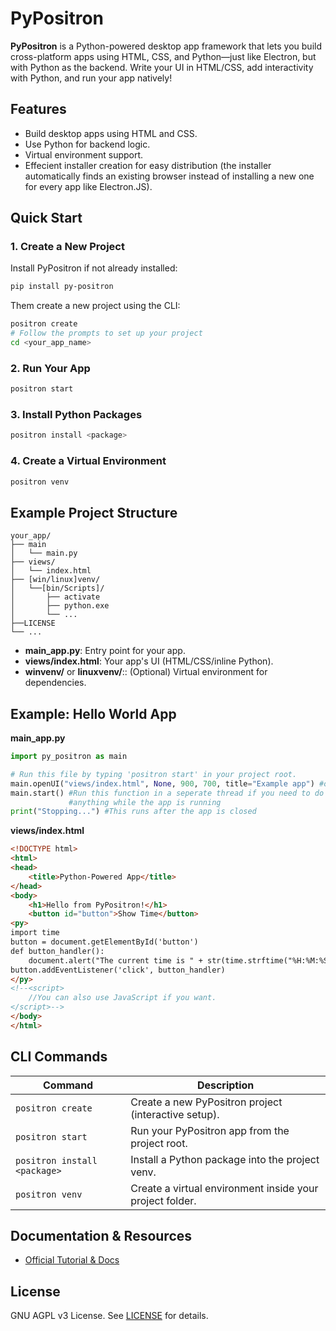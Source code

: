 # PyPositron

**PyPositron** is a Python-powered desktop app framework that lets you build cross-platform apps using HTML, CSS, and Python—just like Electron, but with Python as the backend. Write your UI in HTML/CSS, add interactivity with Python, and run your app natively!


## Features

- Build desktop apps using HTML and CSS.
- Use Python for backend logic.
- Virtual environment support.
- Effecient installer creation for easy distribution 
(the installer automatically finds an existing browser instead of installing a new one for every app like Electron.JS).


## Quick Start

### 1. Create a New Project
Install PyPositron if not already installed:
```bash
pip install py-positron 
```
Them create a new project using the CLI:
```bash
positron create
# Follow the prompts to set up your project
cd <your_app_name>
```

### 2. Run Your App

```bash
positron start
```

### 3. Install Python Packages

```bash
positron install <package>
```

### 4. Create a Virtual Environment

```bash
positron venv
```

## Example Project Structure

```
your_app/
├── main
│   └── main.py
├── views/
│   └── index.html
├── [win/linux]venv/
│   └──[bin/Scripts]/
│       ├── activate
│       ├── python.exe
│       └── ...
├──LICENSE
└── ...
```

- **main_app.py**: Entry point for your app. 
- **views/index.html**: Your app's UI (HTML/CSS/inline Python). 
- **winvenv/** or **linuxvenv/**:: (Optional) Virtual environment for dependencies. 


## Example: Hello World App

**main_app.py**
```python
import py_positron as main

# Run this file by typing 'positron start' in your project root.
main.openUI("views/index.html", None, 900, 700, title="Example app") #openUI opens a UI
main.start() #Run this function in a seperate thread if you need to do 
             #anything while the app is running
print("Stopping...") #This runs after the app is closed
```

**views/index.html**
```html
<!DOCTYPE html>
<html>
<head>
    <title>Python-Powered App</title>
</head>
<body>
    <h1>Hello from PyPositron!</h1>
    <button id="button">Show Time</button>
<py>
import time
button = document.getElementById('button')
def button_handler():
    document.alert("The current time is " + str(time.strftime("%H:%M:%S")))
button.addEventListener('click', button_handler)
</py>
<!--<script>
    //You can also use JavaScript if you want.
</script>-->
</body>
</html>
```

## CLI Commands

| Command                         | Description                                              |
|---------------------------------|----------------------------------------------------------|
| `positron create`               | Create a new PyPositron project (interactive setup).     |
| `positron start`                | Run your PyPositron app from the project root.           |
| `positron install <package>`    | Install a Python package into the project venv.          |
| `positron venv`                 | Create a virtual environment inside your project folder. |


## Documentation & Resources

- [Official Tutorial & Docs](https://github.com/itzmetanjim/py-positron/wiki)

## License

GNU AGPL v3 License. See [LICENSE](LICENSE) for details.